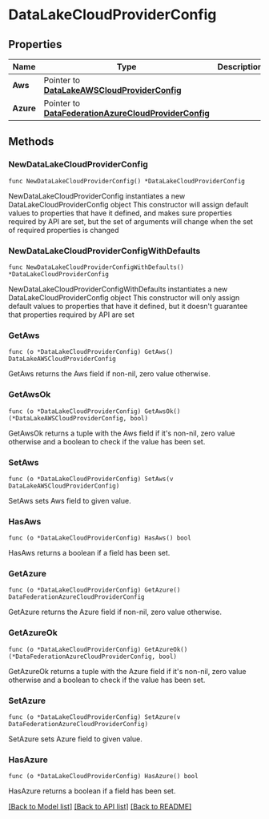 # DataLakeCloudProviderConfig

## Properties

Name | Type | Description | Notes
------------ | ------------- | ------------- | -------------
**Aws** | Pointer to [**DataLakeAWSCloudProviderConfig**](DataLakeAWSCloudProviderConfig.md) |  | [optional] 
**Azure** | Pointer to [**DataFederationAzureCloudProviderConfig**](DataFederationAzureCloudProviderConfig.md) |  | [optional] 

## Methods

### NewDataLakeCloudProviderConfig

`func NewDataLakeCloudProviderConfig() *DataLakeCloudProviderConfig`

NewDataLakeCloudProviderConfig instantiates a new DataLakeCloudProviderConfig object
This constructor will assign default values to properties that have it defined,
and makes sure properties required by API are set, but the set of arguments
will change when the set of required properties is changed

### NewDataLakeCloudProviderConfigWithDefaults

`func NewDataLakeCloudProviderConfigWithDefaults() *DataLakeCloudProviderConfig`

NewDataLakeCloudProviderConfigWithDefaults instantiates a new DataLakeCloudProviderConfig object
This constructor will only assign default values to properties that have it defined,
but it doesn't guarantee that properties required by API are set

### GetAws

`func (o *DataLakeCloudProviderConfig) GetAws() DataLakeAWSCloudProviderConfig`

GetAws returns the Aws field if non-nil, zero value otherwise.

### GetAwsOk

`func (o *DataLakeCloudProviderConfig) GetAwsOk() (*DataLakeAWSCloudProviderConfig, bool)`

GetAwsOk returns a tuple with the Aws field if it's non-nil, zero value otherwise
and a boolean to check if the value has been set.

### SetAws

`func (o *DataLakeCloudProviderConfig) SetAws(v DataLakeAWSCloudProviderConfig)`

SetAws sets Aws field to given value.

### HasAws

`func (o *DataLakeCloudProviderConfig) HasAws() bool`

HasAws returns a boolean if a field has been set.
### GetAzure

`func (o *DataLakeCloudProviderConfig) GetAzure() DataFederationAzureCloudProviderConfig`

GetAzure returns the Azure field if non-nil, zero value otherwise.

### GetAzureOk

`func (o *DataLakeCloudProviderConfig) GetAzureOk() (*DataFederationAzureCloudProviderConfig, bool)`

GetAzureOk returns a tuple with the Azure field if it's non-nil, zero value otherwise
and a boolean to check if the value has been set.

### SetAzure

`func (o *DataLakeCloudProviderConfig) SetAzure(v DataFederationAzureCloudProviderConfig)`

SetAzure sets Azure field to given value.

### HasAzure

`func (o *DataLakeCloudProviderConfig) HasAzure() bool`

HasAzure returns a boolean if a field has been set.

[[Back to Model list]](../README.md#documentation-for-models) [[Back to API list]](../README.md#documentation-for-api-endpoints) [[Back to README]](../README.md)


